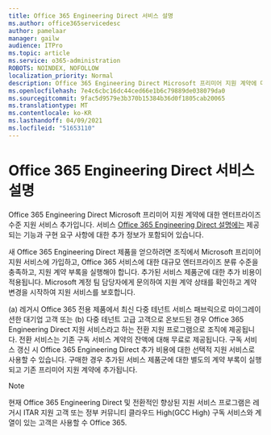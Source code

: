 ```yaml
---
title: Office 365 Engineering Direct 서비스 설명
ms.author: office365servicedesc
author: pamelaar
manager: gailw
audience: ITPro
ms.topic: article
ms.service: o365-administration
ROBOTS: NOINDEX, NOFOLLOW
localization_priority: Normal
description: Office 365 Engineering Direct Microsoft 프리미어 지원 계약에 대한 엔터프라이즈 수준 지원 서비스 추가입니다. 서비스 Office 365 Engineering Direct 설명에는 제공되는 기능과 구현 요구 사항에 대한 추가 정보가 포함되어 있습니다.
ms.openlocfilehash: 7e4c6cbc16dc44ced66e1b6c79889de038079da0
ms.sourcegitcommit: 9fac5d9579e3b370b15384b36d0f1805cab20065
ms.translationtype: MT
ms.contentlocale: ko-KR
ms.lasthandoff: 04/09/2021
ms.locfileid: "51653110"
---
```

# <a name="office-365-engineering-direct-service-description"></a>Office 365 Engineering Direct 서비스 설명

Office 365 Engineering Direct Microsoft 프리미어 지원 계약에 대한 엔터프라이즈 수준 지원 서비스 추가입니다. 서비스 [Office 365 Engineering Direct 설명에는](https://github.com/MicrosoftDocs/OfficeDocs-O365ServiceDescriptions/blob/master/Office%20365%20Engineering%20Direct%20-%20Svc%20Desc%20(25mar2019).pdf) 제공되는 기능과 구현 요구 사항에 대한 추가 정보가 포함되어 있습니다.

새 Office 365 Engineering Direct 제품을 얻으하려면 조직에서 Microsoft 프리미어 지원 서비스에 가입하고, Office 365 서비스에 대한 대규모 엔터프라이즈 분류 수준을 충족하고, 지원 계약 부록을 실행해야 합니다. 추가된 서비스 제품군에 대한 추가 비용이 적용됩니다. Microsoft 계정 팀 담당자에게 문의하여 지원 계약 상태를 확인하고 계약 변경을 시작하여 지원 서비스를 보호합니다. 

(a) 레거시 Office 365 전용 제품에서 최신 다중 테넌트 서비스 패브릭으로 마이그레이션한 대기업 고객 또는 (b) 다중 테넌트 고급 고객으로 온보드된 경우 Office 365 Engineering Direct 지원 서비스라고 하는 전환 지원 프로그램으로 조직에 제공됩니다. 전환 서비스는 기존 구독 서비스 계약의 잔액에 대해 무료로 제공됩니다. 구독 서비스 갱신 시 Office 365 Engineering Direct 추가 비용에 대한 선택적 지원 서비스로 사용할 수 있습니다. 구매한 경우 추가된 서비스 제품군에 대한 별도의 계약 부록이 실행되고 기존 프리미어 지원 계약에 추가됩니다.

> [!NOTE]
> 현재 Office 365 Engineering Direct 및 전환적인 향상된 지원 서비스 프로그램은 레거시 ITAR 지원 고객 또는 정부 커뮤니티 클라우드 High(GCC High) 구독 서비스와 계열이 있는 고객은 사용할 수 Office 365.
